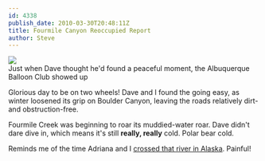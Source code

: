 ```yaml
---
id: 4338
publish_date: 2010-03-30T20:48:11Z
title: Fourmile Canyon Reoccupied Report
author: Steve
---
```

![](http://www.flagstafffrenzy.org/wp-content/uploads/2010/03/porta-potty.jpg)  
Just when Dave thought he'd found a peaceful moment, the Albuquerque Balloon Club showed up

Glorious day to be on two wheels! Dave and I found the going easy, as winter loosened its grip on Boulder Canyon, leaving the roads relatively dirt- and obstruction-free.

Fourmile Creek was beginning to roar its muddied-water roar. Dave didn't dare dive in, which means it's still **really, really** cold. Polar bear cold.

Reminds me of the time Adriana and I [crossed that river in Alaska](http://picasaweb.google.com/icegulch14/DenaliNationalPark#5402252883639291090). Painful!